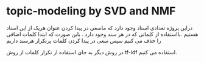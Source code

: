 # topic-modeling by SVD and NMF
دراین پروژه تعدادی اسناد وجود دارد که ماسعی در پیدا کردن عنوان هریک از این اسناد هستیم .بااستفاده از کلماتی که در هر سند وجود دارد .
باین صورت که ابتدا کلمات اضافی را خذف می کنیم سپس سعی در پیدا کردن کلمات پرتکرار هرسند داریم 



در روش دیگر به جای استفاده از تکرار کلمات از روش
tf-idf
استفاده می کنیم.
